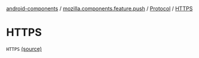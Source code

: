 [android-components](../../index.md) / [mozilla.components.feature.push](../index.md) / [Protocol](index.md) / [HTTPS](./-h-t-t-p-s.md)

# HTTPS

`HTTPS` [(source)](https://github.com/mozilla-mobile/android-components/blob/master/components/feature/push/src/main/java/mozilla/components/feature/push/AutoPushFeature.kt#L345)